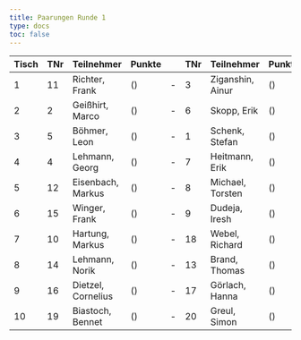 ```yaml
---
title: Paarungen Runde 1
type: docs
toc: false
---
```


| Tisch | TNr | Teilnehmer         | Punkte |     | TNr | Teilnehmer       | Punkte | Ergebnis |
| ----- | --- | ------------------ | ------ | --- | --- | ---------------- | ------ | -------- |
| 1     | 11  | Richter, Frank     | ()     | -   | 3   | Ziganshin, Ainur | ()     | 0 - 1    |
| 2     | 2   | Geißhirt, Marco    | ()     | -   | 6   | Skopp, Erik      | ()     | ½ - ½    |
| 3     | 5   | Böhmer, Leon       | ()     | -   | 1   | Schenk, Stefan   | ()     | 1 - 0    |
| 4     | 4   | Lehmann, Georg     | ()     | -   | 7   | Heitmann, Erik   | ()     | 0 - 1    |
| 5     | 12  | Eisenbach, Markus  | ()     | -   | 8   | Michael, Torsten | ()     | ½ - ½    |
| 6     | 15  | Winger, Frank      | ()     | -   | 9   | Dudeja, Iresh    | ()     | 0 - 1    |
| 7     | 10  | Hartung, Markus    | ()     | -   | 18  | Webel, Richard   | ()     | 1 - 0    |
| 8     | 14  | Lehmann, Norik     | ()     | -   | 13  | Brand, Thomas    | ()     | 0 - 1    |
| 9     | 16  | Dietzel, Cornelius | ()     | -   | 17  | Görlach, Hanna   | ()     | - - +    |
| 10    | 19  | Biastoch, Bennet   | ()     | -   | 20  | Greul, Simon     | ()     | 0 - 1    |
